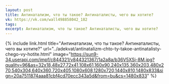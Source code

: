 ```yaml
---
layout: post
title: Антинатализм, что ты такое? Антинаталисты, чего вы хотите?
vk: https://vk.com/wall498858042_182
tags: 
excerpt: Антинатализм, что ты такое? Антинаталисты, чего вы хотите?
---
```

{% include link.html title="Антинатализм, что ты такое? Антинаталисты, чего вы хотите?" url="../adekvat/antinatalizm-chto-ty-takoe-antinatalisty-chego-vy-hotite.html" image="https://sun9-34.userapi.com/impf/c844321/v844321367/1a2a8a/b36V5XSj-8M.jpg?quality=96&as=32x18,48x27,72x41,108x61,160x90,240x135,360x203,480x270,540x304,640x360,720x405,1080x608,1280x720,1440x810,1480x833&sign=20a7511874aaa81cbf4cd70ecc343a5d&from=bu&cs=1480x833" %}